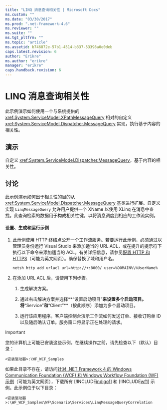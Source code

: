 ```yaml
---
title: "LINQ 消息查询相关性 | Microsoft Docs"
ms.custom: ""
ms.date: "03/30/2017"
ms.prod: ".net-framework-4.6"
ms.reviewer: ""
ms.suite: ""
ms.tgt_pltfrm: ""
ms.topic: "article"
ms.assetid: b746872e-57b1-4514-b337-53398a0e0deb
caps.latest.revision: 6
author: "Erikre"
ms.author: "erikre"
manager: "erikre"
caps.handback.revision: 6
---
```

# LINQ 消息查询相关性
此示例演示如何使用一个与系统提供的 <xref:System.ServiceModel.XPathMessageQuery> 相对的自定义 <xref:System.ServiceModel.Dispatcher.MessageQuery> 实现，执行基于内容的相关性。  
  
## 演示  
 自定义 <xref:System.ServiceModel.Dispatcher.MessageQuery>，基于内容的相关性。  
  
## 讨论  
 此示例演示如何出于相关性的目的从 <xref:System.ServiceModel.Dispatcher.MessageQuery> 基类进行扩展。自定义实现 `LinqMessageQuery` 允许用户提供一个 XName 以使用 XLinq 在消息中查找。此查询检索的数据用于构成相关性键，以将消息调度到相应的工作流实例。  
  
#### 设置、生成和运行示例  
  
1.  此示例使用 HTTP 终结点公开一个工作流服务。若要运行此示例，必须通过以管理员身份运行 Visual Studio 来添加适当的 URL ACL，或在提升的提示符下执行以下命令来添加适当的 ACL。有关详细信息，请参见[配置 HTTP 和 HTTPS](http://go.microsoft.com/fwlink/?LinkId=70353)（可能为英文网页）。确保替换了域和用户名。  
  
    ```  
    netsh http add urlacl url=http://+:8000/ user=%DOMAIN%\%UserName%  
    ```  
  
2.  在添加 URL ACL 后，请使用下列步骤。  
  
    1.  生成解决方案。  
  
    2.  通过右击解决方案并选择**“设置启动项目”**来设置多个启动项目。将**“Service”**和**“Client”**（按此顺序）添加为多个启动项目。  
  
    3.  运行该应用程序。客户端控制台演示工作流如何发送订单、接收订购单 ID 以及随后确认订单。服务窗口将显示正在处理的请求。  
  
> [!IMPORTANT]
>  您的计算机上可能已安装这些示例。在继续操作之前，请先检查以下（默认）目录：  
>   
>  `<安装驱动器>:\WF_WCF_Samples`  
>   
>  如果此目录不存在，请访问[针对 .NET Framework 4 的 Windows Communication Foundation \(WCF\) 和 Windows Workflow Foundation \(WF\) 示例](http://go.microsoft.com/fwlink/?LinkId=150780)（可能为英文网页），下载所有 [!INCLUDE[indigo1](../../../../includes/indigo1-md.md)] 和 [!INCLUDE[wf1](../../../../includes/wf1-md.md)] 示例。此示例位于以下目录：  
>   
>  `<安装驱动器>:\WF_WCF_Samples\WF\Scenario\Services\LinqMessageQueryCorrelation`
